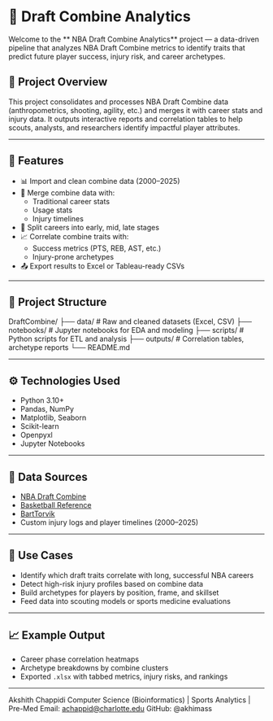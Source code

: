 # 🏀 Draft Combine Analytics

Welcome to the ** NBA Draft Combine Analytics** project — a data-driven pipeline that analyzes NBA Draft Combine metrics to identify traits that predict future player success, injury risk, and career archetypes.

## 📌 Project Overview

This project consolidates and processes NBA Draft Combine data (anthropometrics, shooting, agility, etc.) and merges it with career stats and injury data. It outputs interactive reports and correlation tables to help scouts, analysts, and researchers identify impactful player attributes.

---

## 🚀 Features

- 📊 Import and clean combine data (2000–2025)
- 🔗 Merge combine data with:
  - Traditional career stats
  - Usage stats
  - Injury timelines
- 🧠 Split careers into early, mid, late stages
- 📈 Correlate combine traits with:
  - Success metrics (PTS, REB, AST, etc.)
  - Injury-prone archetypes
- 📤 Export results to Excel or Tableau-ready CSVs

---

## 📁 Project Structure
DraftCombine/
├── data/                # Raw and cleaned datasets (Excel, CSV)
├── notebooks/           # Jupyter notebooks for EDA and modeling
├── scripts/             # Python scripts for ETL and analysis
├── outputs/             # Correlation tables, archetype reports
└── README.md

---

## ⚙️ Technologies Used

- Python 3.10+
- Pandas, NumPy
- Matplotlib, Seaborn
- Scikit-learn
- Openpyxl
- Jupyter Notebooks

---

## 📂 Data Sources

- [NBA Draft Combine](https://www.nba.com/stats/draft/combine-anthro/)
- [Basketball Reference](https://www.basketball-reference.com/)
- [BartTorvik](https://barttorvik.com/)
- Custom injury logs and player timelines (2000–2025)

---

## 📌 Use Cases

- Identify which draft traits correlate with long, successful NBA careers
- Detect high-risk injury profiles based on combine data
- Build archetypes for players by position, frame, and skillset
- Feed data into scouting models or sports medicine evaluations

---

## 📈 Example Output

- Career phase correlation heatmaps
- Archetype breakdowns by combine clusters
- Exported `.xlsx` with tabbed metrics, injury risks, and rankings

---

Akshith Chappidi
Computer Science (Bioinformatics) | Sports Analytics | Pre-Med
Email: achappid@charlotte.edu
GitHub: @akhimass

